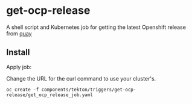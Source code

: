 # get-ocp-release

A shell script and Kubernetes job for getting the latest Openshift release from [quay](https://quay.io/repository/openshift-release-dev/ocp-release?tab=tags)

## Install 

Apply job:

Change the URL for the curl command to use your cluster's.

```console
oc create -f components/tekton/triggers/get-ocp-release/get_ocp_release_job.yaml
```
